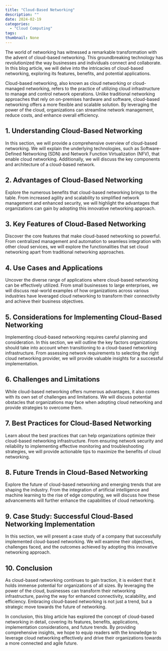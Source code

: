 ```yaml
---
title: "Cloud-Based Networking"
description: ""
date: 2024-02-19
categories:
  - "Cloud Computing"
tags:
thumbnail: None
---
```


<p>The world of networking has witnessed a remarkable transformation with the advent of cloud-based networking. This groundbreaking technology has revolutionized the way businesses and individuals connect and collaborate. In this blog article, we will delve into the intricacies of cloud-based networking, exploring its features, benefits, and potential applications.</p>

<p>Cloud-based networking, also known as cloud networking or cloud-managed networking, refers to the practice of utilizing cloud infrastructure to manage and control network operations. Unlike traditional networking approaches that rely on on-premises hardware and software, cloud-based networking offers a more flexible and scalable solution. By leveraging the power of the cloud, organizations can streamline network management, reduce costs, and enhance overall efficiency.</p>

<h2>1. Understanding Cloud-Based Networking</h2>
<p>In this section, we will provide a comprehensive overview of cloud-based networking. We will explain the underlying technologies, such as Software-Defined Networking (SDN) and Network Function Virtualization (NFV), that enable cloud networking. Additionally, we will discuss the key components and architecture of a cloud-based network.</p>

<h2>2. Advantages of Cloud-Based Networking</h2>
<p>Explore the numerous benefits that cloud-based networking brings to the table. From increased agility and scalability to simplified network management and enhanced security, we will highlight the advantages that organizations can gain by adopting this innovative networking approach.</p>

<h2>3. Key Features of Cloud-Based Networking</h2>
<p>Discover the core features that make cloud-based networking so powerful. From centralized management and automation to seamless integration with other cloud services, we will explore the functionalities that set cloud networking apart from traditional networking approaches.</p>

<h2>4. Use Cases and Applications</h2>
<p>Uncover the diverse range of applications where cloud-based networking can be effectively utilized. From small businesses to large enterprises, we will discuss real-world examples of how organizations across various industries have leveraged cloud networking to transform their connectivity and achieve their business objectives.</p>

<h2>5. Considerations for Implementing Cloud-Based Networking</h2>
<p>Implementing cloud-based networking requires careful planning and consideration. In this section, we will outline the key factors organizations should take into account when transitioning to a cloud-based networking infrastructure. From assessing network requirements to selecting the right cloud networking provider, we will provide valuable insights for a successful implementation.</p>

<h2>6. Challenges and Limitations</h2>
<p>While cloud-based networking offers numerous advantages, it also comes with its own set of challenges and limitations. We will discuss potential obstacles that organizations may face when adopting cloud networking and provide strategies to overcome them.</p>

<h2>7. Best Practices for Cloud-Based Networking</h2>
<p>Learn about the best practices that can help organizations optimize their cloud-based networking infrastructure. From ensuring network security and reliability to implementing effective monitoring and troubleshooting strategies, we will provide actionable tips to maximize the benefits of cloud networking.</p>

<h2>8. Future Trends in Cloud-Based Networking</h2>
<p>Explore the future of cloud-based networking and emerging trends that are shaping the industry. From the integration of artificial intelligence and machine learning to the rise of edge computing, we will discuss how these advancements will further enhance the capabilities of cloud networking.</p>

<h2>9. Case Study: Successful Cloud-Based Networking Implementation</h2>
<p>In this section, we will present a case study of a company that successfully implemented cloud-based networking. We will examine their objectives, challenges faced, and the outcomes achieved by adopting this innovative networking approach.</p>

<h2>10. Conclusion</h2>
<p>As cloud-based networking continues to gain traction, it is evident that it holds immense potential for organizations of all sizes. By leveraging the power of the cloud, businesses can transform their networking infrastructure, paving the way for enhanced connectivity, scalability, and efficiency. Embracing cloud-based networking is not just a trend, but a strategic move towards the future of networking.</p>

<p>In conclusion, this blog article has explored the concept of cloud-based networking in detail, covering its features, benefits, applications, implementation considerations, and future trends. By providing comprehensive insights, we hope to equip readers with the knowledge to leverage cloud networking effectively and drive their organizations towards a more connected and agile future.</p>